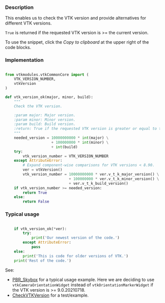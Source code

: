 ### Description

This enables us to check the VTK version and provide alternatives for different VTK versions.

`True` is returned if the requested VTK version is >= the current version.

To use the snippet, click the *Copy to clipboard* at the upper right of the code blocks.

### Implementation

``` python

from vtkmodules.vtkCommonCore import (
    VTK_VERSION_NUMBER,
    vtkVersion
)

def vtk_version_ok(major, minor, build):
    """
    Check the VTK version.

    :param major: Major version.
    :param minor: Minor version.
    :param build: Build version.
    :return: True if the requested VTK version is greater or equal to the actual VTK version.
    """
    needed_version = 10000000000 * int(major) \
                     + 100000000 * int(minor) \
                     + int(build)
    try:
        vtk_version_number = VTK_VERSION_NUMBER
    except AttributeError:
        # Expand component-wise comparisons for VTK versions < 8.90.
        ver = vtkVersion()
        vtk_version_number = 10000000000 * ver.v_t_k_major_version() \
                             + 100000000 * ver.v_t_k_minor_version() \
                             + ver.v_t_k_build_version()
    if vtk_version_number >= needed_version:
        return True
    else:
        return False

```

### Typical usage

``` python

    if vtk_version_ok(*ver):
        try:
            print('Our newest version of the code.')
        except AttributeError:
            pass
    else:
        print('This is code for older versions of VTK.')
    print('Rest of the code.')

```

See:

- [PBR_Skybox](../../Rendering/PBR_Skybox) for a typical usage example. Here we are deciding to use `vtkCameraOrientationWidget` instead of `vtkOrientationMarkerWidget` if the VTK version is >= 9.0.20210718.
- [CheckVTKVersion](../../Utilities/CheckVTKVersion) for a test/example.
